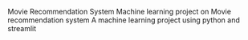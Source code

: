 Movie Recommendation System
Machine learning project on Movie recommendation system
A machine learning project using python and streamlit
